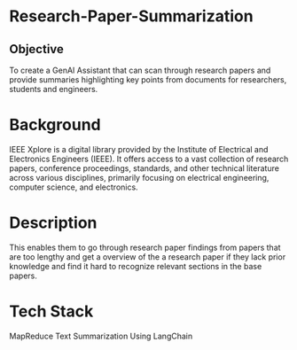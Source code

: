 # Research-Paper-Summarization
## Objective
To create a GenAI Assistant that can scan through research papers and provide summaries highlighting key points from documents for researchers, students and engineers. 
# Background
IEEE Xplore is a digital library provided by the Institute of Electrical and Electronics Engineers (IEEE). It offers access to a vast collection of research papers, conference proceedings, standards, and other technical literature across various disciplines, primarily focusing on electrical engineering, computer science, and electronics.
# Description
This enables them to go through research paper findings from papers that are too lengthy and get a overview of the a research paper if they lack prior knowledge and find it hard to recognize relevant sections in the base papers.
# Tech Stack
MapReduce Text Summarization Using LangChain
